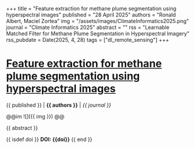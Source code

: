 +++
title = "Feature extraction for methane plume segmentation using hyperspectral images"
published = "28 April 2025"
authors = "Ronald Albert, Maciel Zortea"
img = "/assets/images/ClimateInformatics2025.png"
journal = "Climate Informatics 2025"
abstract = ""
rss = "Learnable Matched Filter for Methane Plume Segmentation in Hyperspectral Imagery"
rss_pubdate = Date(2025, 4, 28)
tags = ["dl_remote_sensing"]
+++
# [Feature extraction for methane plume segmentation using hyperspectral images](https://2025.climateinformatics.com.br/talks/Day01Block13/)

{{ published }} | **{{ authors }}** | *{{ journal }}*

@@im
![]({{ img }})
@@

{{ abstract }}

{{ isdef doi }}
**DOI: {{doi}}**
{{ end }}